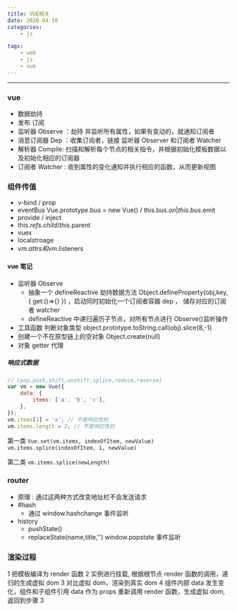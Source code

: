 ```yaml
---
title: VUE相关
date: 2020 04 10
categories:
    - js

tags:
    - web
    - js
    - vue
---
```


---

### vue

-   数据劫持
-   发布 订阅
-   监听器 Observe ：劫持 并监听所有属性，如果有变动的，就通知订阅者
-   消息订阅器 Dep ：收集订阅者，链接 监听器 Observer 和订阅者 Watcher
-   解析器 Compile: 扫描和解析每个节点的相关指令，并根据初始化模板数据以及初始化相应的订阅器
-   订阅者 Watcher : 收到属性的变化通知并执行相应的函数，从而更新视图

### 组件传值

-   v-bind / prop
-   eventBus Vue.prototype.bus = new Vue() / this.bus.$on | this.bus.$emit
-   provide / inject
-   this.$refs.child / this.$parent
-   vuex
-   localstroage
-   vm.$attrs和vm.$listeners

#### vue 笔记

-   监听器 Observe
    -   抽象一个 defineReactive 劫持数据方法 Object.defineProperty(obj,key,{
        get:()=>{}
        }) ，启动同时初始化一个订阅者容器 dep ， 储存对应的订阅者 watcher
    -   defineReactive 中递归遍历子节点，对所有节点进行 Observe()监听操作
-   工具函数 判断对象类型 object.prototype.toString.call(obj).slice(8,-1)
-   创建一个不在原型链上的空对象 Object.create(null)
-   对象 getter 代理

##### 响应式数据

```js
// [pop,push,shift,unshift,splice,reduce,reverse]
var vm = new Vue({
    data: {
        items: ['a', 'b', 'c'],
    },
});
vm.items[1] = 'x'; // 不是响应性的
vm.items.length = 2; // 不是响应性的
```

第一类
`Vue.set(vm.items, indexOfItem, newValue)`
`vm.items.splice(indexOfItem, 1, newValue)`

第二类
`vm.items.splice(newLength)`

### router

-   原理 : 通过这两种方式改变地址栏不会发送请求
-   #hash
    -   通过 window.hashchange 事件监听
-   history
    -   pushState()
    -   replaceState(name,title,'')
        window.popstate 事件监听

### 渲染过程

1 把模板编译为 render 函数
2 实例进行挂载, 根据根节点 render 函数的调用，递归的生成虚拟 dom
3 对比虚拟 dom，渲染到真实 dom
4 组件内部 data 发生变化，组件和子组件引用 data 作为 props 重新调用 render 函数，生成虚拟 dom, 返回到步骤 3
